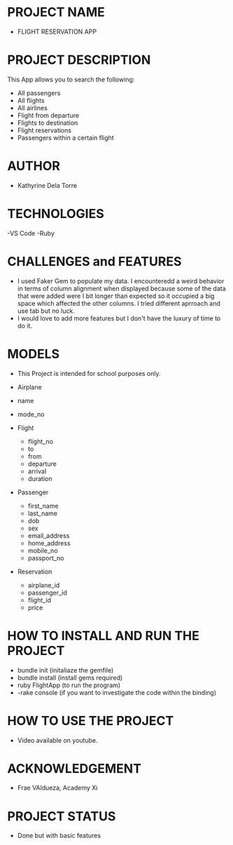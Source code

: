 # PROJECT NAME

- FLIGHT RESERVATION APP

# PROJECT DESCRIPTION

This App allows you to search the following:
  - All passengers 
  - All flights
  - All airlines
  - Flight from departure
  - Flights to destination
  - Flight reservations
  - Passengers within a certain flight


# AUTHOR

- Kathyrine Dela Torre
  
# TECHNOLOGIES

-VS Code
-Ruby

# CHALLENGES and FEATURES

- I used Faker Gem to populate my data. I encounteredd a weird behavior in terms of column alignment when displayed because some of the data that were added were I bit longer than expected so it occupied a big space which affected the other columns. I tried different aprroach and use tab but no luck. 
- I would love to add more features but I don't have the luxury of time to do it.

# MODELS

- This Project is intended for school purposes only.
  
 - Airplane 
  - name
  - mode_no

- Flight 
  - flight_no
  - to
  - from
  - departure
  - arrival
  - duration

- Passenger 
  - first_name
  - last_name
  - dob
  - sex
  - email_address
  - home_address
  - mobile_no
  - passport_no
  
- Reservation 
  - airplane_id
  - passenger_id
  - flight_id
  - price



# HOW TO INSTALL AND RUN THE PROJECT

- bundle init (initaliaze the gemfile)
- bundle install (install gems required)
- ruby FlightApp (to run the program)
- -rake console (if you want to investigate the code within the binding)

# HOW TO USE THE PROJECT

- Video available on youtube.

# ACKNOWLEDGEMENT

- Frae VAldueza, Academy Xi

# PROJECT STATUS

- Done but with basic features










